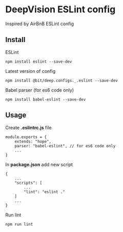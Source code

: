 # DeepVision ESLint config
Inspired by AirBnB ESLint config

## Install
ESLint

    npm install eslint --save-dev
    
Latest version of config

    npm install @bit/deep.configs._.eslint --save-dev

Babel parser (for es6 code only)

    npm install babel-eslint --save-dev

## Usage
Create **.eslintrc.js** file

    module.exports = {
        extends: "hope",
        parser: "babel-eslint", // for es6 code only
        ...
    }
    
In **package.json** add new script

    {
        ...
        "scripts": [
            ...
            "lint": "eslint ."
        ]
        ...
    }
    
Run lint

    npm run lint
    